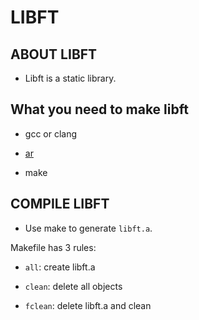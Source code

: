 # LIBFT

## ABOUT LIBFT
* Libft is a static library.

## What you need to make libft

* gcc or clang

* [ar](https://linux.die.net/man/1/ar)

* make

## COMPILE LIBFT

* Use make to generate `libft.a`.


Makefile has 3 rules:

  * `all`: create libft.a
  
  * `clean`: delete all objects
  
  * `fclean`: delete libft.a and clean
